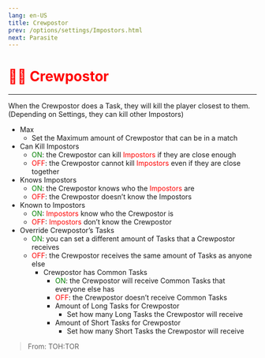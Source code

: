 ```yaml
---
lang: en-US
title: Crewpostor
prev: /options/settings/Impostors.html
next: Parasite
---
```


# <font color="red">👨‍🚀 <b>Crewpostor</b></font> <Badge text="Madmate" type="tip" vertical="middle"/>
---

When the Crewpostor does a Task, they will kill the player closest to them. (Depending on Settings, they can kill other Impostors)
* Max
  * Set the Maximum amount of Crewpostor that can be in a match
* Can Kill Impostors
  * <font color=green>ON</font>: the Crewpostor can kill <font color=red>Impostors</font> if they are close enough
  * <font color=red>OFF</font>: the Crewpostor cannot kill <font color=red>Impostors</font> even if they are close together
* Knows Impostors
  * <font color=green>ON</font>: the Crewpostor knows who the <font color=red>Impostors</font> are
  * <font color=red>OFF</font>: the Crewpostor doesn’t know the Impostors
* Known to Impostors
  * <font color=green>ON</font>: <font color=red>Impostors</font> know who the Crewpostor is
  * <font color=red>OFF</font>: <font color=red>Impostors</font> don’t know the Crewpostor
* Override Crewpostor’s Tasks
  * <font color=green>ON</font>: you can set a different amount of Tasks that a Crewpostor receives
  * <font color=red>OFF</font>: the Crewpostor receives the same amount of Tasks as anyone else
    * Crewpostor has Common Tasks
      * <font color=green>ON</font>: the Crewpostor will receive Common Tasks that everyone else has
      * <font color=red>OFF</font>: the Crewpostor doesn’t receive Common Tasks
      * Amount of Long Tasks for Crewpostor
        * Set how many Long Tasks the Crewpostor will receive
      * Amount of Short Tasks for Crewpostor
        * Set how many Short Tasks the Crewpostor will receive

> From: TOH:TOR